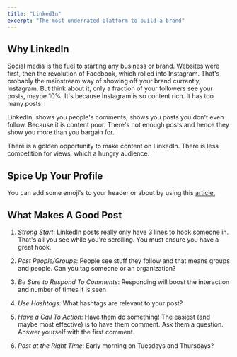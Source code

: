 ```yaml
---
title: "LinkedIn"
excerpt: "The most underrated platform to build a brand"
---
```


## Why LinkedIn

Social media is the fuel to starting any business or brand. Websites were first, then the revolution of Facebook, which rolled into Instagram. That's probably the mainstream way of showing off your brand currently, Instagram. But think about it, only a fraction of your followers see your posts, maybe 10%. It's because Instagram is so content rich. It has too many posts.

LinkedIn, shows you people's comments; shows you posts you don't even follow. Because it is content poor. There's not enough posts and hence they show you more than you bargain for.

There is a golden opportunity to make content on LinkedIn. There is less competition for views, which a hungry audience.


## Spice Up Your Profile
You can add some emoji's to your header or about by using this [article.](https://www.linkedin.com/pulse/add-emoji-your-linkedin-profile-simple-copy-paste-brynne-tillman/)


## What Makes A Good Post
1) *Strong Start*: LinkedIn posts really only have 3 lines to hook someone in. That's all you see while you're scrolling. You must ensure you have a great hook.

2) *Post People/Groups*: People see stuff they follow and that means groups and people. Can you tag someone or an organization?

3) *Be Sure to Respond To Comments*: Responding will boost the interaction and number of times it is seen

4) *Use Hashtags*: What hashtags are relevant to your post?

5) *Have a Call To Action*: Have them do something! The easiest (and maybe most effective) is to have them comment. Ask them a question. Answer yourself with the first comment.

6) *Post at the Right Time*: Early morning on Tuesdays and Thursdays?
